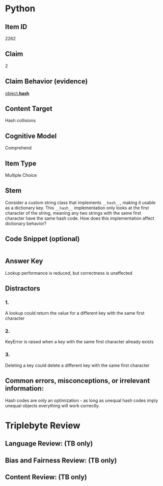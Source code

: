# Python 

## Item ID
2262

## Claim
2

## Claim Behavior (evidence)

[object.__hash__](https://docs.python.org/3/reference/datamodel.html?highlight=__hash__#object.__hash__)


## Content Target
Hash collisions

## Cognitive Model
Comprehend

## Item Type
Multiple Choice

## Stem

Consider a custom string class that implements `__hash__`, making it usable as a dictionary key. This `__hash__` implementation only looks at the first character of the string, meaning any two strings with the same first character have the same hash code. How does this implementation affect dictionary behavior?


## Code Snippet (optional)
```python


```

## Answer Key

Lookup performance is reduced, but correctness is unaffected

## Distractors

### 1.

A lookup could return the value for a different key with the same first character


### 2.

KeyError is raised when a key with the same first character already exists

### 3.

Deleting a key could delete a different key with the same first character


## Common errors, misconceptions, or irrelevant information:

Hash codes are only an optimization - as long as unequal hash codes imply unequal objects everything will work correctly.

# Triplebyte Review


## Language Review: (TB only)


## Bias and Fairness Review: (TB only)


## Content Review: (TB only)

